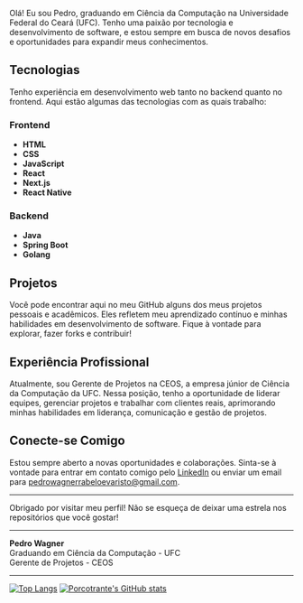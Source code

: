 
Olá! Eu sou Pedro, graduando em Ciência da Computação na Universidade Federal do Ceará (UFC). Tenho uma paixão por tecnologia e desenvolvimento de software, e estou sempre em busca de novos desafios e oportunidades para expandir meus conhecimentos.

## Tecnologias

Tenho experiência em desenvolvimento web tanto no backend quanto no frontend. Aqui estão algumas das tecnologias com as quais trabalho:

### Frontend
- **HTML**
- **CSS**
- **JavaScript**
- **React**
- **Next.js**
- **React Native**

### Backend
- **Java**
- **Spring Boot**
- **Golang**

## Projetos

Você pode encontrar aqui no meu GitHub alguns dos meus projetos pessoais e acadêmicos. Eles refletem meu aprendizado contínuo e minhas habilidades em desenvolvimento de software. Fique à vontade para explorar, fazer forks e contribuir!

## Experiência Profissional

Atualmente, sou Gerente de Projetos na CEOS, a empresa júnior de Ciência da Computação da UFC. Nessa posição, tenho a oportunidade de liderar equipes, gerenciar projetos e trabalhar com clientes reais, aprimorando minhas habilidades em liderança, comunicação e gestão de projetos.

## Conecte-se Comigo

Estou sempre aberto a novas oportunidades e colaborações. Sinta-se à vontade para entrar em contato comigo pelo [LinkedIn](https://www.linkedin.com/in/pedro-wagner-rabelo-evaristo-70656a26a/) ou enviar um email para pedrowagnerrabeloevaristo@gmail.com.

---

Obrigado por visitar meu perfil! Não se esqueça de deixar uma estrela nos repositórios que você gostar!

---

**Pedro Wagner**  
Graduando em Ciência da Computação - UFC  
Gerente de Projetos - CEOS

---
[![Top Langs](https://github-readme-stats.vercel.app/api/top-langs/?username=porcotrante)](https://github.com/anuraghazra/github-readme-stats)
[![Porcotrante's GitHub stats](https://github-readme-stats.vercel.app/api?username=porcotrante)](https://github.com/anuraghazra/github-readme-stats)
